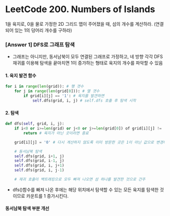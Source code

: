 # LeetCode 200. Numbers of Islands

1을 육지로, 0을 물로 가정한 2D 그리드 맵이 주어졌을 때, 섬의 개수를 계산하라. (연결되어 있는 1의 덩어리 개수를 구하라)

### [Answer 1] DFS로 그래프 탐색
+ 그래프는 아니지만, 동서남북이 모두 연결된 그래프로 가정하고, 네 방향 각각 DFS 재귀를 이용해 탐색을 끝마치면 1이 증가하는 형태로 육지의 개수를 파악할 수 있음

#### 1. 육지 발견 함수 
```python
for i in range(len(grid)): # 행 갯수
    for j in range(len(grid[0])): # 열 갯수
        if grid[i][j] == '1': # 육지를 발견하면
            self.dfs(grid, i, j) # self.dfs 호출 후 탐색 시작
```
#### 2. 탐색
``` python
def dfs(self, grid, i, j):
    if i<0 or i>=len(grid) or j<0 or j>=len(grid[0]) of grid[i][j] != '1':
        return # 육지가 아닌 곳이라면 종료

    grid[i][j] = '0' # 다시 계산하지 않도록 이미 방문한 곳은 1이 아닌 값으로 변경해줌

    # 동서남북 탐색
    self.dfs(grid, i+1, j)
    self.dfs(grid, i-1, j)
    self.dfs(grid, i, j+1)
    self.dfs(grid, i, j-1)

    # 재귀 호출이 백트래킹으로 모두 빠져 나오면 섬 하나를 발견한 것으로 간주
```
+ dfs()함수를 빠져 나온 후에는 해당 위치에서 탐색할 수 있는 모든 육지를 탐색한 것이므로 카운트를 1 증가시킨다.

#### 동서남북 탐색 부분 개선
